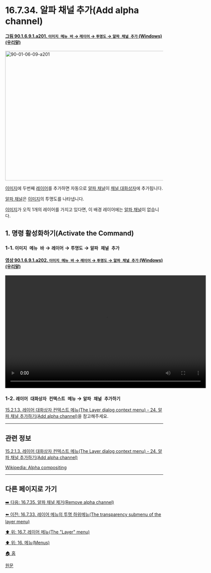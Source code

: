 # 16.7.34. 알파 채널 추가(Add alpha channel)

<a id="90-01-06-09-01-a201"></a>

#### [그림 90.1.6.9.1.a201. `이미지 메뉴 바` → `레이어` → `투명도` → `알파 채널 추가` (Windows) (우리말)](./90-01-06-09-01-add_alpha_channel.md#90-01-06-09-01-a201)
<img width="574" height="414" alt="90-01-06-09-a201" src="https://github.com/user-attachments/assets/d0a37cdf-d193-414c-87fc-08181d25ce7c" />

[이미지](./19-glossaryx-image.md)에 두번째 [레이어](./19-glossaryx-layer.md)를 추가하면 자동으로 [알파 채널](./19-glossaryx-alpha_channel.md)이 [채널 대화상자](./15-02-02-00-channel_dialog.md)에 추가됩니다.

[알파 채널](./19-glossaryx-alpha_channel.md)은 [이미지](./19-glossaryx-image.md)의 투명도를 나타냅니다.

[이미지](./19-glossaryx-image.md)가 오직 1개의 레이어를 가지고 있다면, 이 배경 레이어에는 [알파 채널](./19-glossaryx-alpha_channel.md)이 없습니다.

<a id="16-07-34-s1"></a>

## 1. 명령 활성화하기(Activate the Command)

<a id="16-07-34-s1-01"></a>

### 1-1. `이미지 메뉴 바` → `레이어` → `투명도` → `알파 채널 추가`

<a id="90-01-06-09-01-a202"></a>

#### [영상 90.1.6.9.1.a202. `이미지 메뉴 바` → `레이어` → `투명도` → `알파 채널 추가` (Windows) (우리말)](./90-01-06-09-01-add_alpha_channel.md#90-01-06-09-01-a202)
<video controls="controls" width="640" height="360" src="https://github.com/wonder13662/gimp/assets/15767104/0769da7a-654a-4185-bf7d-396e69346085"></video>

<a id="16-07-34-s1-02"></a>

### 1-2. `레이어 대화상자 컨텍스트 메뉴` → `알파 채널 추가하기`
[15.2.1.3. 레이어 대화상자 컨텍스트 메뉴(The Layer dialog context menu) - 24. 알파 채널 추가하기(Add alpha channel)](./15-02-01-03-the_layer_dialog_context_menu.md#15-02-01-03-s24)을 참고해주세요.

***

## 관련 정보

[15.2.1.3. 레이어 대화상자 컨텍스트 메뉴(The Layer dialog context menu) - 24. 알파 채널 추가하기(Add alpha channel)](./15-02-01-03-the_layer_dialog_context_menu.md#15-02-01-03-s24)

[Wikipedia: Alpha compositing](https://en.wikipedia.org/wiki/Alpha_compositing#Description)

<a comment="TODO 정리 필요"></a>

***

## 다른 페이지로 가기

[➡️ 다음: 16.7.35. 알파 채널 제거(Remove alpha channel)](./16-07-35-remove_alpha_channel.md)

[⬅️ 이전: 16.7.33. 레이어 메뉴의 투명 하위메뉴(The transparency submenu of the layer menu)](./16-07-33-the-transparency-submenu-of-the-layer-menu.md)

[⬆️ 위: 16.7. 레이어 메뉴(The "Layer" menu)](./16-07-00-the-layer-menu.md)

[⬆️ 위: 16. 메뉴(Menus)](./16-00-menus.md)

[🏠 홈](./00-home.md)

[원문](https://docs.gimp.org/2.10/ko/gimp-layer-alpha-add.html)